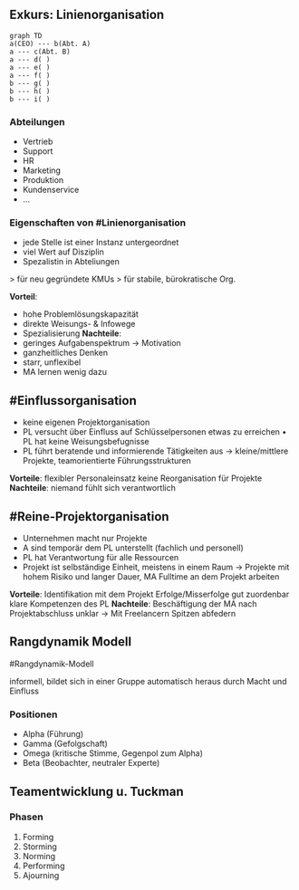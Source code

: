 ## Exkurs: Linienorganisation
```mermaid
graph TD
a(CEO) --- b(Abt. A)
a --- c(Abt. B)
a --- d( )
a --- e( )
a --- f( )
b --- g( )
b --- h( )
b --- i( )
```
### Abteilungen
- Vertrieb
- Support
- HR
- Marketing
- Produktion
- Kundenservice
- …

### Eigenschaften von #Linienorganisation
- jede Stelle ist einer Instanz untergeordnet
- viel Wert auf Disziplin
- Spezalistin in Abteliungen

\> für neu gegründete KMUs
\> für stabile, bürokratische Org.

**Vorteil**:
- hohe Problemlösungskapazität
- direkte Weisungs- & Infowege
- Spezialisierung
**Nachteile**:
- geringes Aufgabenspektrum -> Motivation
- ganzheitliches Denken
- starr, unflexibel
- MA lernen wenig dazu

## #Einflussorganisation 
- keine eigenen Projektorganisation
- PL versucht über Einfluss auf Schlüsselpersonen etwas zu erreichen • PL hat keine Weisungsbefugnisse 
- PL führt beratende und informierende Tätigkeiten aus → kleine/mittlere Projekte, teamorientierte Führungsstrukturen

**Vorteile**: flexibler Personaleinsatz keine Reorganisation für Projekte
**Nachteile**: niemand fühlt sich verantwortlich 

## #Reine-Projektorganisation

- Unternehmen macht nur Projekte
- A sind temporär dem PL unterstellt (fachlich und personell)
- PL hat Verantwortung für alle Ressourcen 
- Projekt ist selbständige Einheit, meistens in einem Raum → Projekte mit hohem Risiko und langer Dauer, MA Fulltime an dem Projekt arbeiten 

**Vorteile**: Identifikation mit dem Projekt Erfolge/Misserfolge gut zuordenbar klare Kompetenzen des PL
**Nachteile**: Beschäftigung der MA nach Projektabschluss unklar → Mit Freelancern Spitzen abfedern


## Rangdynamik Modell
#Rangdynamik-Modell 

informell, bildet sich in einer Gruppe automatisch heraus durch Macht und Einfluss
### Positionen
- Alpha     (Führung)
- Gamma  (Gefolgschaft)
- Omega   (kritische Stimme, Gegenpol zum Alpha)
- Beta        (Beobachter, neutraler Experte)

## Teamentwicklung u. Tuckman
### Phasen
1. Forming
2. Storming
3. Norming
4. Performing
5. Ajourning